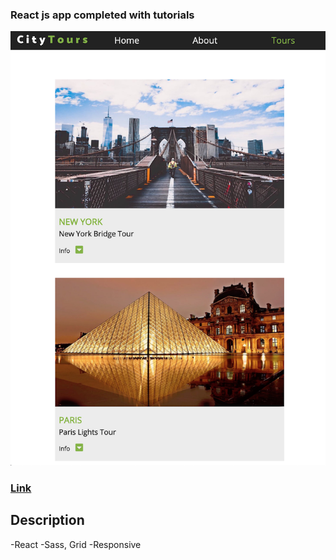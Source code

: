 ### React js app completed with tutorials

![screen shot](./sc1.png)

### [Link](https://reactapp1ozgur.netlify.app/)

## Description

-React
-Sass, Grid
-Responsive
